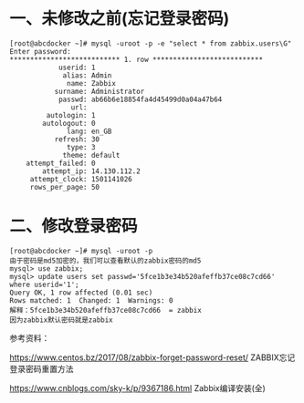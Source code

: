 # 一、未修改之前(忘记登录密码)
```
[root@abcdocker ~]# mysql -uroot -p -e "select * from zabbix.users\G"
Enter password: 
*************************** 1. row ***************************
            userid: 1
             alias: Admin
              name: Zabbix
           surname: Administrator
            passwd: ab66b6e18854fa4d45499d0a04a47b64
               url: 
         autologin: 1
        autologout: 0
              lang: en_GB
           refresh: 30
              type: 3
             theme: default
    attempt_failed: 0
        attempt_ip: 14.130.112.2
     attempt_clock: 1501141026
     rows_per_page: 50

```

# 二、修改登录密码
```
[root@abcdocker ~]# mysql -uroot -p
由于密码是md5加密的，我们可以查看默认的zabbix密码的md5
mysql> use zabbix;
mysql> update users set passwd='5fce1b3e34b520afeffb37ce08c7cd66' where userid='1';
Query OK, 1 row affected (0.01 sec)
Rows matched: 1  Changed: 1  Warnings: 0
解释：5fce1b3e34b520afeffb37ce08c7cd66  = zabbix
因为zabbix默认密码就是zabbix
```


参考资料：

https://www.centos.bz/2017/08/zabbix-forget-password-reset/  ZABBIX忘记登录密码重置方法

https://www.cnblogs.com/sky-k/p/9367186.html  Zabbix编译安装(全)
